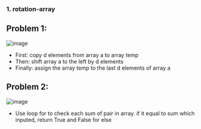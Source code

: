 ### 1. rotation-array
## Problem 1:
![image](https://user-images.githubusercontent.com/68217876/136564921-eaba8e58-08e7-4463-856d-34fc3f2a9753.png)
- First: copy d elements from array a to array temp
- Then: shift array a to the left by d elements
- Finally: assign the array temp to the last d elements of array a
## Problem 2:
![image](https://user-images.githubusercontent.com/68217876/136565503-17f7d358-7ef6-49ab-b8a9-752550981c11.png)
- Use loop for to check each sum of pair in array. if it equal to sum which inputed, return True and False for else 
